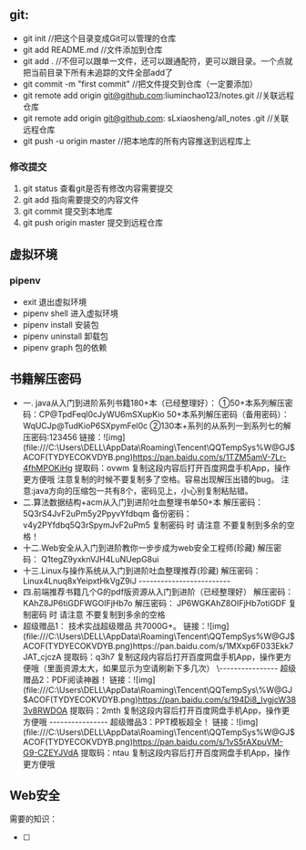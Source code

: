 ## git:

-   git init //把这个目录变成Git可以管理的仓库
-   git add README.md //文件添加到仓库
-   git add . //不但可以跟单一文件，还可以跟通配符，更可以跟目录。一个点就把当前目录下所有未追踪的文件全部add了 
-   git commit -m "first commit" //把文件提交到仓库（一定要添加）
-   git remote add origin git@github.com:liuminchao123/notes.git //关联远程仓库
-   git remote add origin git@github.com: sLxiaosheng/all_notes .git //关联远程仓库
-   git push -u origin master //把本地库的所有内容推送到远程库上

### 修改提交

1.  git status 查看git是否有修改内容需要提交
2.  git add 指向需要提交的内容文件
3.  git commit 提交到本地库
4.  git push origin master 提交到远程仓库



## 虚拟环境

### pipenv

-   exit   退出虚拟环境
-   pipenv    shell   进入虚拟环境
-   pipenv   install    安装包
-   pipenv    uninstall   卸载包
-   pipenv  graph    包的依赖



## 书籍解压密码

-   一. java从入门到进阶系列书籍180+本（已经整理好）：
    ①50+本系列解压密码：CP@TpdFeql0cJyWU6mSXupKio
    50+本系列解压密码（备用密码）：WqUCJp@TudKioP6SXpymFel0c
    ②130本+系列的从系列一到系列七的解压密码:123456
    链接：![img](file:///C:\Users\DELL\AppData\Roaming\Tencent\QQTempSys\%W@GJ$ACOF(TYDYECOKVDYB.png)https://pan.baidu.com/s/1TZM5amV-7Lr-4fhMPOKiHg 
    提取码：ovwm
    复制这段内容后打开百度网盘手机App，操作更方便哦
    注意复制的时候不要复制多了空格。容易出现解压出错的bug。
    注意:java方向的压缩包一共有8个，密码见上，小心别复制粘贴错。
-   二.算法数据结构+acm从入门到进阶吐血整理书单50+本
    解压密码：
    5Q3rS4JvF2uPm5y2PpyvYfdbqm
    备份密码：
    v4y2PYfdbq5Q3rSpymJvF2uPm5
    复制密码 时 请注意 不要复制到多余的空格！
-   十二.Web安全从入门到进阶教你一步步成为web安全工程师(珍藏)
    解压密码：
    Q1tegZ9yxknVJH4LuNUepG8ui
-   十三.Linux与操作系统从入门到进阶吐血整理推荐(珍藏)
    解压密码：
    Linux4Lnuq8xYeipxtHkVgZ9iJ
    \-------------------------
-   四.前端推荐书籍几个G的pdf版资源从入门到进阶（已经整理好）
    解压密码：
    KAhZ8JP6tiGDFWGOIFjHb7o
    解压密码：
    JP6WGKAhZ8OIFjHb7otiGDF
    复制密码 时 请注意 不要复制到多余的空格
-   超级赠品1：
    技术实战超级赠品
    共7000G+。
    链接：![img](file:///C:\Users\DELL\AppData\Roaming\Tencent\QQTempSys\%W@GJ$ACOF(TYDYECOKVDYB.png)https://pan.baidu.com/s/1MXxp6F033Ekk7JAT_cjczA 提取码：q3h7 
    复制这段内容后打开百度网盘手机App，操作更方便哦（里面资源太大，如果显示为空请刷新下多几次）
    \----------------
    超级赠品2：PDF阅读神器！
    链接：![img](file:///C:\Users\DELL\AppData\Roaming\Tencent\QQTempSys\%W@GJ$ACOF(TYDYECOKVDYB.png)https://pan.baidu.com/s/194Di8_IvgjcW383v8RWDOA 
    提取码：2mth
    复制这段内容后打开百度网盘手机App，操作更方便哦
    \----------------
    超级赠品3：PPT模板超全！
    链接：![img](file:///C:\Users\DELL\AppData\Roaming\Tencent\QQTempSys\%W@GJ$ACOF(TYDYECOKVDYB.png)https://pan.baidu.com/s/1vS5rAXpuVM-G9-CZEYJVdA 
    提取码：ntau
    复制这段内容后打开百度网盘手机App，操作更方便哦



## Web安全

需要的知识：

-   [ ] 
